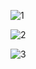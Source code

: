 ![1](https://github.com/Boradeg/OfferEase/assets/110608207/441c0fac-2c3a-45de-8fac-8e7973d5d97e)

![2](https://github.com/Boradeg/OfferEase/assets/110608207/fe27af3d-ed81-4b39-aa5c-ad66b67516d1)

![3](https://github.com/Boradeg/OfferEase/assets/110608207/7d0bb61f-ff83-4d01-b5d4-1e35ec17be5c)
